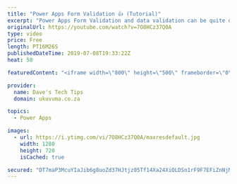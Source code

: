 ```yaml
---
title: "Power Apps Form Validation 👍 (Tutorial)"
excerpt: "Power Apps Form Validation and data validation can be quite daunting and it is important to decide where the logic and business rules should be triggered. In this video tutorial we show an easy way to manage validations on an entire Microsoft PowerApps Form before it causes a great big red error on the"
originalUrl: https://youtube.com/watch?v=7O8HCz37Q0A
type: video
price: Free
length: PT16M26S
publishedDateTime: 2019-07-08T19:33:22Z
heat: 58

featuredContent: "<iframe width=\"800\" height=\"500\" frameborder=\"0\" src=\"https://www.youtube.com/embed/7O8HCz37Q0A\" allow=\"accelerometer; autoplay; encrypted-media; gyroscope; picture-in-picture\" allowfullscreen></iframe>"

provider:
  name: Dave's Tech Tips
  domain: ukuvuma.co.za

topics:
  - Power Apps

images:
  - url: https://i.ytimg.com/vi/7O8HCz37Q0A/maxresdefault.jpg
    width: 1280
    height: 720
    isCached: true

secured: "DT7maP3McuYIaJib6g8uoZd37HJtjz05Tf14Xa24XiOLDSn1rF9F7EFiZnNjMzl5XYvkHs2fvj4vDAU1JPbMzn0zIZeei6HLmiy5xdk2K2q2jc5RWnq4qIP9GxEUVjrD9HK55nadil7AKfhmPpYZ9FnwtEnBvc4qWbst/syxPlNqBmM5IuPXWBiNhS+k8qcufWKpVmMXpC7BXYZMCfTIPrG/XOgFDTSN7iCK0vpK1lsySwfeEU+jQyK6ap67dsaHINI2XeRKob0YSy2tDQx2htTT88TNyjyl0GXsMJGhsvmDhS0BlUXWQw3wbx5MqU6fa4ouwpPZieUHLQxnJlGsZrPVDVVSsCbEDq0i3ohtyFWbzuBIw2xo5Ju7Tbz6Vn4e8hxhPfdRTOEv47lr9JHob5icEC7gdasKf6qTEkvRulI=;4AXoYx0hTWsmv/dM4JEH8w=="
---
```



